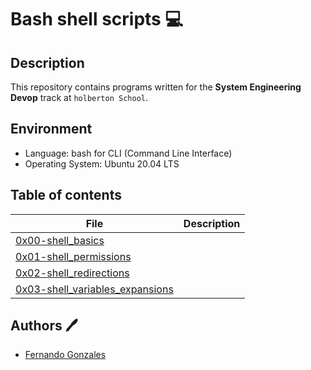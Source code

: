 # Bash shell scripts 💻

## Description

This repository contains programs written for the **System Engineering Devop** track at ```holberton School```.

## Environment
- Language: bash for CLI (Command Line Interface)
- Operating System: Ubuntu 20.04 LTS

## Table of contents

File | Description
---- | -----------
[0x00-shell_basics](./0x00-shell_basics) | 
[0x01-shell_permissions](./0x01-shell_permissions) | 
[0x02-shell_redirections](./0x02-shell_redirections) | 
[0x03-shell_variables_expansions](./0x03-shell_variables_expansions) | 

## Authors 🖊️
- [Fernando Gonzales](https://www.linkedin.com/in/fernando-gonzales-pradinett-2879129b/)
